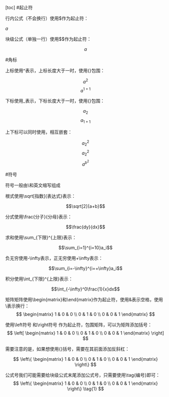 [toc]
#起止符

行内公式（不会换行）使用$作为起止符：

$a$

块级公式（单独一行）使用$$作为起止符：

$$a$$

#角标

上标使用^表示，上标长度大于一时，使用{}包围：

$$a^2$$
$$a^{1+1}$$

下标使用_表示，下标长度大于一时，使用{}包围：

$$a_2$$
$$a_{1+1}$$

上下标可以同时使用，相互嵌套：

$$a_2^2$$
$$a^2_2$$
$$a^{b^2}$$

#符号

符号一般由\和英文缩写组成

根式使用\sqrt[指数]{表达式}表示：

$$\sqrt[2]{a+b}$$

分式使用\frac{分子}{分母}表示：

$$\frac{dy}{dx}$$

求和使用\sum_{下限}^{上限}表示：

$$\sum_{i=1}^{i=10}a_i$$

负无穷使用-\infty表示，正无穷使用+\infty表示：

$$\sum_{i=-\infty}^{i=+\infty}a_i$$

积分使用\int_{下限}^{上限}表示：

$$\int_{-\infty}^0\frac{1}{x}dx$$

矩阵矩阵使用\begin{matrix}和\end{matrix}作为起止符，使用&表示空格，使用\\表示换行：$$
\begin{matrix}
   1 & 0 & 0 \\
   0 & 1 & 0 \\
   0 & 0 & 1
\end{matrix}
$$

使用\left符号 和\right符号 作为起止符，包围矩阵，可以为矩阵添加括号：$$
\left[
\begin{matrix}
   1 & 0 & 0 \\
   0 & 1 & 0 \\
   0 & 0 & 1
\end{matrix}
\right]
$$

需要注意的是，如果想使用{}括号，需要在其前面添加反斜杠：

$$
\left\{
\begin{matrix}
   1 & 0 & 0 \\
   0 & 1 & 0 \\
   0 & 0 & 1
\end{matrix}
\right\}
$$

公式号我们可能需要给块级公式末尾添加公式号，只需要使用\tag{编号}即可：$$
\left\{
\begin{matrix}
   1 & 0 & 0 \\
   0 & 1 & 0 \\
   0 & 0 & 1
\end{matrix}
\right\} \tag{1}
$$
>

